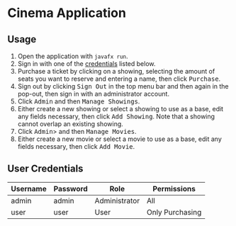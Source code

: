 # Cinema Application

## Usage

1. Open the application with `javafx run`.
2. Sign in with one of the [credentials](#user-credentials) listed below.
3. Purchase a ticket by clicking on a showing, selecting the amount of seats you want to reserve and entering a name, then click <kbd>Purchase</kbd>.
4. Sign out by clicking <kbd>Sign Out</kbd> in the top menu bar and then again in the pop-out, then sign in with an administrator account.
5. Click <kbd>Admin</kbd> and then <kbd>Manage Showings</kbd>.
6. Either create a new showing or select a showing to use as a base, edit any fields necessary, then click <kbd>Add Showing</kbd>. Note that a showing cannot overlap an existing showing.
7. Click <kbd>Admin</kbd>> and then <kbd>Manage Movies</kbd>.
8. Either create a new movie or select a movie to use as a base, edit any fields necessary, then click <kbd>Add Movie</kbd>.

## User Credentials

| Username | Password | Role          | Permissions     |
|----------|----------|---------------|-----------------|
| admin    | admin    | Administrator | All             |
| user     | user     | User          | Only Purchasing |
